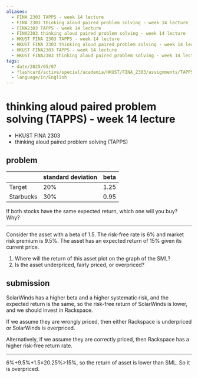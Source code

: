 ```yaml
---
aliases:
  - FINA 2303 TAPPS - week 14 lecture
  - FINA 2303 thinking aloud paired problem solving - week 14 lecture
  - FINA2303 TAPPS - week 14 lecture
  - FINA2303 thinking aloud paired problem solving - week 14 lecture
  - HKUST FINA 2303 TAPPS - week 14 lecture
  - HKUST FINA 2303 thinking aloud paired problem solving - week 14 lecture
  - HKUST FINA2303 TAPPS - week 14 lecture
  - HKUST FINA2303 thinking aloud paired problem solving - week 14 lecture
tags:
  - date/2025/05/07
  - flashcard/active/special/academia/HKUST/FINA_2303/assignments/TAPPS/week_14_lecture
  - language/in/English
---
```


# thinking aloud paired problem solving \(TAPPS\) - week 14 lecture

- HKUST FINA 2303
- thinking aloud paired problem solving \(TAPPS\)

## problem

|           | standard deviation | beta |
| --------- | ------------------ | ---- |
| Target    | 20%                | 1.25 |
| Starbucks | 30%                | 0.95 |

If both stocks have the same expected return, which one will you buy? Why?

---

Consider the asset with a beta of 1.5. The risk-free rate is 6% and market risk premium is 9.5%. The asset has an expected return of 15% given its current price.

1. Where will the return of this asset plot on the graph of the SML?
2. Is the asset underpriced, fairly priced, or overpriced?

## submission

SolarWinds has a higher beta and a higher systematic risk, and the expected return is the same, so the risk-free return of SolarWinds is lower, and we should invest in Rackspace.

If we assume they are wrongly priced, then either Rackspace is underpriced or SolarWinds is overpriced.

Alternatively, if we assume they are correctly priced, then Rackspace has a higher risk-free return rate.

---

6%+9.5%\*1.5=20.25%&gt;15%, so the return of asset is lower than SML. So it is overpriced.
